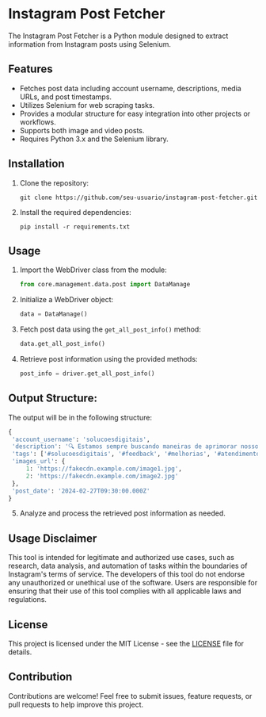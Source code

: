 # Instagram Post Fetcher

The Instagram Post Fetcher is a Python module designed to extract information from Instagram posts using Selenium.

## Features

- Fetches post data including account username, descriptions, media URLs, and post timestamps.
- Utilizes Selenium for web scraping tasks.
- Provides a modular structure for easy integration into other projects or workflows.
- Supports both image and video posts.
- Requires Python 3.x and the Selenium library.

## Installation

1. Clone the repository:
   ```
   git clone https://github.com/seu-usuario/instagram-post-fetcher.git
   ```

2. Install the required dependencies:
   ```
   pip install -r requirements.txt
   ```

## Usage

1. Import the WebDriver class from the module:
   ```python
   from core.management.data.post import DataManage
   ```

2. Initialize a WebDriver object:
   ```python
   data = DataManage()
   ```

3. Fetch post data using the `get_all_post_info()` method:
   ```python
   data.get_all_post_info()
   ```

4. Retrieve post information using the provided methods:
   ```python
   post_info = driver.get_all_post_info()
   ```

## Output Structure:

The output will be in the following structure:

   ```python
   {
    'account_username': 'solucoesdigitais',
    'description': '🔍 Estamos sempre buscando maneiras de aprimorar nossos serviços e atender melhor aos nossos clientes. Quais sugestões você tem para nós?\n\n',
    'tags': ['#solucoesdigitais', '#feedback', '#melhorias', '#atendimentocliente'],
    'images_url': {
        1: 'https://fakecdn.example.com/image1.jpg',
        2: 'https://fakecdn.example.com/image2.jpg'
    },
    'post_date': '2024-02-27T09:30:00.000Z'
   }
   ```

5. Analyze and process the retrieved post information as needed.

## Usage Disclaimer

This tool is intended for legitimate and authorized use cases, such as research, data analysis, and automation of tasks within the boundaries of Instagram's terms of service. The developers of this tool do not endorse any unauthorized or unethical use of the software. Users are responsible for ensuring that their use of this tool complies with all applicable laws and regulations.

## License

This project is licensed under the MIT License - see the [LICENSE](LICENSE) file for details.

## Contribution

Contributions are welcome! Feel free to submit issues, feature requests, or pull requests to help improve this project.